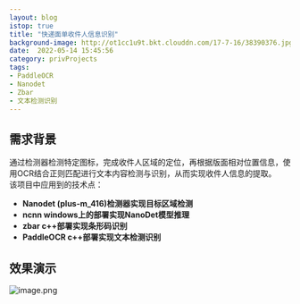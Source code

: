 ```yaml
---
layout: blog
istop: true
title: "快递面单收件人信息识别"
background-image: http://ot1cc1u9t.bkt.clouddn.com/17-7-16/38390376.jpg
date:  2022-05-14 15:45:56
category: privProjects
tags:
- PaddleOCR
- Nanodet
- Zbar
- 文本检测识别
---
```


## 需求背景
通过检测器检测特定图标，完成收件人区域的定位，再根据版面相对位置信息，使用OCR结合正则匹配进行文本内容检测与识别，从而实现收件人信息的提取。  
该项目中应用到的技术点：  
- **Nanodet (plus-m_416)检测器实现目标区域检测**
- **ncnn windows上的部署实现NanoDet模型推理**
- **zbar c++部署实现条形码识别**
- **PaddleOCR c++部署实现文本检测识别**

## 效果演示
![image.png](http://rbwtvjc1d.bkt.gdipper.com/packageRec.png)